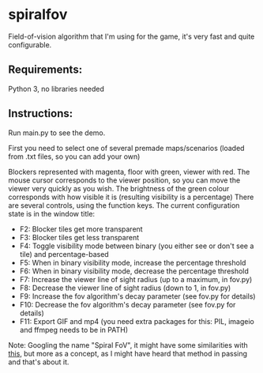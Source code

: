 # spiralfov
Field-of-vision algorithm that I'm using for the game, it's very fast and quite configurable. 

## Requirements:

Python 3, no libraries needed

## Instructions:

Run main.py to see the demo.

First you need to select one of several premade maps/scenarios (loaded from .txt files, so you can add your own)

Blockers represented with magenta, floor with green, viewer with red.
The mouse cursor corresponds to the viewer position, so you can move the viewer very quickly as you wish.
The brightness of the green colour corresponds with how visible it is (resulting visibility is a percentage)
There are several controls, using the function keys. The current configuration state is in the window title:

* F2: Blocker tiles get more transparent
* F3: Blocker tiles get less transparent
* F4: Toggle visibility mode between binary (you either see or don't see a tile) and percentage-based
* F5: When in binary visibility mode, increase the percentage threshold
* F6: When in binary visibility mode, decrease the percentage threshold
* F7: Increase the viewer line of sight radius (up to a maximum, in fov.py)
* F8: Decrease the viewer line of sight radius (down to 1, in fov.py)
* F9: Increase the fov algorithm's decay parameter (see fov.py for details)
* F10: Decrease the fov algorithm's decay parameter (see fov.py for details)
* F11: Export GIF and mp4 (you need extra packages for this: PIL, imageio and ffmpeg needs to be in PATH)


Note: Googling the name "Spiral FoV", it might have some similarities with [this](http://www.roguebasin.com/index.php?title=Spiral_Path_FOV), but more as a concept, as I might have heard that method in passing and that's about it.
